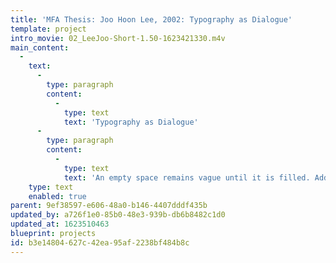 ```yaml
---
title: 'MFA Thesis: Joo Hoon Lee, 2002: Typography as Dialogue'
template: project
intro_movie: 02_LeeJoo-Short-1.50-1623421330.m4v
main_content:
  -
    text:
      -
        type: paragraph
        content:
          -
            type: text
            text: 'Typography as Dialogue'
      -
        type: paragraph
        content:
          -
            type: text
            text: 'An empty space remains vague until it is filled. Adding even a small dot activates this space as a medium that frames and structures communication. To place a word or text within this space increases a dialogue with the audience. Typographic arrangement for reading the words completely transforms that space into a significant context for understanding. Fontography, or the creation of context-specific fonts, further enhances this notion of typographic expression to visually affect meaning, and therefore the dialogic exchange between the reader and the words. This thesis experiments with this typographic playground that engages the reader in a lively and informative dialogic interaction with texts.'
    type: text
    enabled: true
parent: 9ef38597-e606-48a0-b146-4407dddf435b
updated_by: a726f1e0-85b0-48e3-939b-db6b8482c1d0
updated_at: 1623510463
blueprint: projects
id: b3e14804-627c-42ea-95af-2238bf484b8c
---
```

